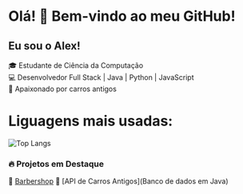# Olá! 👋 Bem-vindo ao meu GitHub!

## Eu sou o Alex! 

🎓 Estudante de Ciência da Computação  
💻 Desenvolvedor Full Stack | Java | Python | JavaScript  
🚗 Apaixonado por carros antigos  

# Liguagens mais usadas:
![Top Langs](https://github-readme-stats-git-masterrstaa-rickstaa.vercel.app/api/top-langs/?username=alex-gsone&layout=compact&bg_color=000&border_color=30A3DC&title_color=E94D5F&text_color=FFF)

### 🔥 Projetos em Destaque
📌 [Barbershop](https://github.com/alex-gsone/BarberShop?tab=readme-ov-file#barbershop)
🚀 [API de Carros Antigos](Banco de dados em Java)

<!--
**alex-gsone/alex-gsone** is a ✨ _special_ ✨ repository because its `README.md` (this file) appears on your GitHub profile.

Here are some ideas to get you started:

- 🔭 I’m currently working on ...
- 🌱 I’m currently learning ...
- 👯 I’m looking to collaborate on ...
- 🤔 I’m looking for help with ...
- 💬 Ask me about ...
- 📫 How to reach me: ...
- 😄 Pronouns: ...
- ⚡ Fun fact: ...
-->
